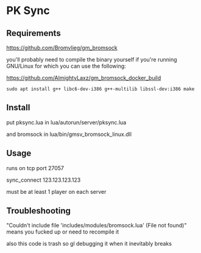 # PK Sync

## Requirements

https://github.com/Bromvlieg/gm_bromsock

you'll probably need to compile the binary yourself if you're running GNU/Linux for which you can use the following:

https://github.com/AlmightyLaxz/gm_bromsock_docker_build

`sudo apt install g++ libc6-dev-i386 g++-multilib libssl-dev:i386 make`

## Install

put pksync.lua in lua/autorun/server/pksync.lua

and bromsock in lua/bin/gmsv_bromsock_linux.dll

## Usage

runs on tcp port 27057

sync_connect 123.123.123.123

must be at least 1 player on each server

## Troubleshooting

"Couldn't include file 'includes/modules/bromsock.lua' (File not found)" means you fucked up or need to recompile it

also this code is trash so gl debugging it when it inevitably breaks
